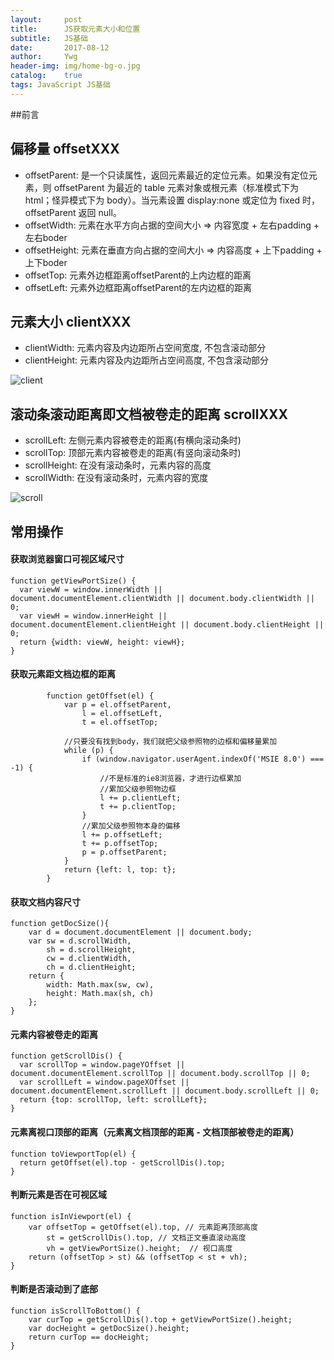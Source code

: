```yaml
---
layout:     post
title:      JS获取元素大小和位置
subtitle:   JS基础
date:       2017-08-12
author:     Ywg
header-img: img/home-bg-o.jpg
catalog:    true
tags: JavaScript JS基础
---
```


##前言

## 偏移量 offsetXXX
- offsetParent: 是一个只读属性，返回元素最近的定位元素。如果没有定位元素，则 offsetParent 为最近的 table 元素对象或根元素（标准模式下为 html；怪异模式下为 body）。当元素设置 display:none 或定位为 fixed 时，offsetParent 返回 null。
- offsetWidth: 元素在水平方向占据的空间大小 => 内容宽度 + 左右padding + 左右boder
- offsetHeight: 元素在垂直方向占据的空间大小 => 内容高度 + 上下padding + 上下boder
- offsetTop: 元素外边框距离offsetParent的上内边框的距离
- offsetLeft: 元素外边框距离offsetParent的左内边框的距离

## 元素大小 clientXXX
- clientWidth: 元素内容及内边距所占空间宽度, 不包含滚动部分
- clientHeight: 元素内容及内边距所占空间高度, 不包含滚动部分

![client](https://segmentfault.com/img/remote/1460000005155281)

## 滚动条滚动距离即文档被卷走的距离 scrollXXX
- scrollLeft: 左侧元素内容被卷走的距离(有横向滚动条时)
- scrollTop: 顶部元素内容被卷走的距离(有竖向滚动条时)
- scrollHeight: 在没有滚动条时，元素内容的高度
- scrollWidth: 在没有滚动条时，元素内容的宽度

![scroll](https://segmentfault.com/img/remote/1460000005155283)

## 常用操作
#### 获取浏览器窗口可视区域尺寸 
```
function getViewPortSize() {
  var viewW = window.innerWidth || document.documentElement.clientWidth || document.body.clientWidth || 0;
  var viewH = window.innerHeight || document.documentElement.clientHeight || document.body.clientHeight || 0;
  return {width: viewW, height: viewH};
}
```

####  获取元素距文档边框的距离
```
        function getOffset(el) {
            var p = el.offsetParent,
                l = el.offsetLeft,
                t = el.offsetTop;

            //只要没有找到body，我们就把父级参照物的边框和偏移量累加
            while (p) {
                if (window.navigator.userAgent.indexOf('MSIE 8.0') === -1) {
                    //不是标准的ie8浏览器，才进行边框累加
                    //累加父级参照物边框
                    l += p.clientLeft;
                    t += p.clientTop;
                }
                //累加父级参照物本身的偏移
                l += p.offsetLeft;
                t += p.offsetTop;
                p = p.offsetParent;
            }
            return {left: l, top: t};
        }
```

#### 获取文档内容尺寸
```
function getDocSize(){
    var d = document.documentElement || document.body;
    var sw = d.scrollWidth,
        sh = d.scrollHeight,
        cw = d.clientWidth,
        ch = d.clientHeight;
    return {
        width: Math.max(sw, cw),
        height: Math.max(sh, ch)
    };
}
```

#### 元素内容被卷走的距离
```
function getScrollDis() {
  var scrollTop = window.pageYOffset || document.documentElement.scrollTop || document.body.scrollTop || 0;
  var scrollLeft = window.pageXOffset || document.documentElement.scrollLeft || document.body.scrollLeft || 0;
  return {top: scrollTop, left: scrollLeft};
}
```

#### 元素离视口顶部的距离（元素离文档顶部的距离 - 文档顶部被卷走的距离）
```
function toViewportTop(el) {
  return getOffset(el).top - getScrollDis().top;
}
```

#### 判断元素是否在可视区域
```
function isInViewport(el) {
    var offsetTop = getOffset(el).top, // 元素距离顶部高度
        st = getScrollDis().top, // 文档正文垂直滚动高度
        vh = getViewPortSize().height;  // 视口高度
    return (offsetTop > st) && (offsetTop < st + vh);
}
```

#### 判断是否滚动到了底部
```
function isScrollToBottom() {
    var curTop = getScrollDis().top + getViewPortSize().height;
    var docHeight = getDocSize().height;
    return curTop == docHeight;
}
```
